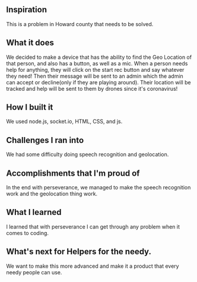 ## Inspiration
This is a problem in Howard county that needs to be solved.

## What it does
We decided to make a device that has the ability to find the Geo Location of that person, and also has a button, as well as a mic. When a person needs help for anything, they will click on the start rec button and say whatever they need! Then their message will be sent to an admin which the admin can accept or decline(only if they are playing around). Their location will be tracked and help will be sent to them by drones since it's coronavirus!

## How I built it
We used node.js, socket.io, HTML, CSS, and js. 

## Challenges I ran into
We had some difficulty doing speech recognition and geolocation.

## Accomplishments that I'm proud of
In the end with perseverance, we managed to make the speech recognition work and the geolocation thing work.

## What I learned
I learned that with perseverance I can get through any problem when it comes to coding.

## What's next for Helpers for the needy.
We want to make this more advanced and make it a product that every needy people can use.
